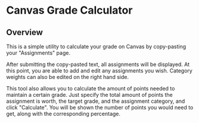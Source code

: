 # Canvas Grade Calculator

## Overview
This is a simple utility to calculate your grade on Canvas by copy-pasting your "Assignments" page.

After submitting the copy-pasted text, all assignments will be displayed. At this point, you are able to add and edit any assignments you wish. Category weights can also be edited on the right hand side.

This tool also allows you to calculate the amount of points needed to maintain a certain grade. Just specify the total amount of points the assignment is worth, the target grade, and the assignment category, and click "Calculate". You will be shown the number of points you would need to get, along with the corresponding percentage.
